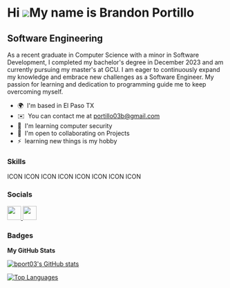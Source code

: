 Hi ![](https://user-images.githubusercontent.com/18350557/176309783-0785949b-9127-417c-8b55-ab5a4333674e.gif)My name is Brandon Portillo
========================================================================================================================================

Software Engineering
--------------------

As a recent graduate in Computer Science with a minor in Software Development, I completed my bachelor's degree in December 2023 and am currently pursuing my master's at GCU. I am eager to continuously expand my knowledge and embrace new challenges as a Software Engineer. My passion for learning and dedication to programming guide me to keep overcoming myself.


* 🌍  I'm based in El Paso TX
* ✉️  You can contact me at [portillo03b@gmail.com](mailto:portillo03b@gmail.com)
* 🧠  I'm learning computer security
* 🤝  I'm open to collaborating on Projects
* ⚡  learning new things is my hobby

### Skills


<p align="left">
ICON ICON ICON ICON ICON ICON ICON ICON
</p>


### Socials

<p align="left"> <a href="https://www.github.com/bport03" target="_blank" rel="noreferrer"> <picture> <source media="(prefers-color-scheme: dark)" srcset="https://raw.githubusercontent.com/danielcranney/readme-generator/main/public/icons/socials/github-dark.svg" /> <source media="(prefers-color-scheme: light)" srcset="https://raw.githubusercontent.com/danielcranney/readme-generator/main/public/icons/socials/github.svg" /> <img src="https://raw.githubusercontent.com/danielcranney/readme-generator/main/public/icons/socials/github.svg" width="32" height="32" /> </picture> </a> <a href="https://www.linkedin.com/in/brandon-portillo-orozco-749033255" target="_blank" rel="noreferrer"> <picture> <source media="(prefers-color-scheme: dark)" srcset="undefined" /> <source media="(prefers-color-scheme: light)" srcset="https://raw.githubusercontent.com/danielcranney/readme-generator/main/public/icons/socials/linkedin.svg" /> <img src="https://raw.githubusercontent.com/danielcranney/readme-generator/main/public/icons/socials/linkedin.svg" width="32" height="32" /> </picture> </a></p>

### Badges

<b>My GitHub Stats</b>

<a href="http://www.github.com/bport03"><img src="https://github-readme-stats.vercel.app/api?username=bport03&show_icons=true&hide=&count_private=true&title_color=0891b2&text_color=ffffff&icon_color=0891b2&bg_color=1c1917&hide_border=true&show_icons=true" alt="bport03's GitHub stats" /></a>

<a href="https://github.com/bport03" align="left"><img src="https://github-readme-stats.vercel.app/api/top-langs/?username=bport03&langs_count=10&title_color=0891b2&text_color=ffffff&icon_color=0891b2&bg_color=1c1917&hide_border=true&locale=en&custom_title=Top%20%Languages" alt="Top Languages" /></a>
